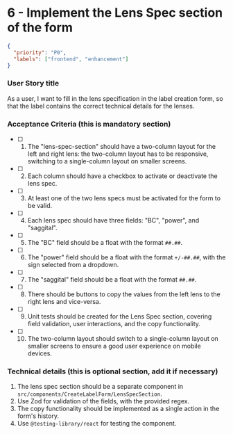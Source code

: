 # 6 - Implement the Lens Spec section of the form

```json
{
  "priority": "P0",
  "labels": ["frontend", "enhancement"]
}
```

### User Story title

As a user, I want to fill in the lens specification in the label creation form, so that the label contains the correct technical details for the lenses.

### Acceptance Criteria (this is mandatory section)

- [ ] 1. The "lens-spec-section" should have a two-column layout for the left and right lens: the two-column layout has to be responsive, switching to a single-column layout on smaller screens.
- [ ] 2. Each column should have a checkbox to activate or deactivate the lens spec.
- [ ] 3. At least one of the two lens specs must be activated for the form to be valid.
- [ ] 4. Each lens spec should have three fields: "BC", "power", and "saggital".
- [ ] 5. The "BC" field should be a float with the format `##.##`.
- [ ] 6. The "power" field should be a float with the format `+/-##.##`, with the sign selected from a dropdown.
- [ ] 7. The "saggital" field should be a float with the format `##.##`.
- [ ] 8. There should be buttons to copy the values from the left lens to the right lens and vice-versa.
- [ ] 9. Unit tests should be created for the Lens Spec section, covering field validation, user interactions, and the copy functionality.
- [ ] 10. The two-column layout should switch to a single-column layout on smaller screens to ensure a good user experience on mobile devices.

### Technical details (this is optional section, add it if necessary)

1.  The lens spec section should be a separate component in `src/components/CreateLabelForm/LensSpecSection`.
2.  Use Zod for validation of the fields, with the provided regex.
3.  The copy functionality should be implemented as a single action in the form's history.
4.  Use `@testing-library/react` for testing the component.
